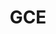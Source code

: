---
title: GCE
menu:
  product_pharmer_0.3.1:
    identifier: gce
    name: GCE
    parent: cloud
    weight: 10
menu_name: product_pharmer_0.3.1
---